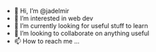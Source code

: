 - 👋 Hi, I’m @jadelmir
- 👀 I’m interested in web dev
- 🌱 I’m currently looking for useful stuff to learn
- 💞️ I’m looking to collaborate on anything useful
- 📫 How to reach me ...

<!---
jadelmir/jadelmir is a ✨ special ✨ repository because its `README.md` (this file) appears on your GitHub profile.
You can click the Preview link to take a look at your changes.
--->
